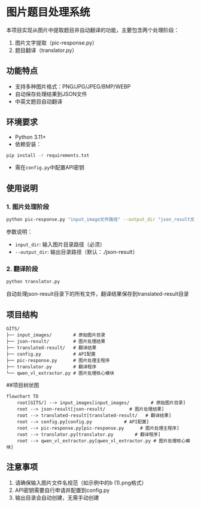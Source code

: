 # 图片题目处理系统

本项目实现从图片中提取题目并自动翻译的功能，主要包含两个处理阶段：
1. 图片文字提取（pic-response.py）
2. 题目翻译（translator.py）

## 功能特点
- 支持多种图片格式：PNG/JPG/JPEG/BMP/WEBP
- 自动保存处理结果到JSON文件
- 中英文题目自动翻译

## 环境要求
- Python 3.11+
- 依赖安装：
```bash
pip install -r requirements.txt
```
- 需在`config.py`中配置API密钥

## 使用说明

### 1. 图片处理阶段
```bash
python pic-response.py "input_image文件路径" --output_dir "json_result文件路径"
```
参数说明：
- `input_dir`: 输入图片目录路径（必须）
- `--output_dir`: 输出目录路径（默认：./json-result）

### 2. 翻译阶段
```bash
python translator.py
```
自动处理json-result目录下的所有文件，翻译结果保存到translated-result目录

## 项目结构
```
GITS/
├── input_images/        # 原始图片目录
├── json-result/         # 图片处理结果
├── translated-result/   # 翻译结果
├── config.py            # API配置
├── pic-response.py      # 图片处理主程序
├── translator.py        # 翻译程序
└── qwen_vl_extractor.py # 图片处理核心模块
```

##项目树状图

```mermaid
flowchart TD
    root[GITS/] --> input_images[input_images/        # 原始图片目录]
    root --> json-result[json-result/         # 图片处理结果]
    root --> translated-result[translated-result/   # 翻译结果]
    root --> config.py[config.py            # API配置]
    root --> pic-response.py[pic-response.py      # 图片处理主程序]
    root --> translator.py[translator.py        # 翻译程序]
    root --> qwen_vl_extractor.py[qwen_vl_extractor.py # 图片处理核心模块]

```


## 注意事项
1. 请确保输入图片文件名规范（如示例中的b (1).png格式）
2. API密钥需要自行申请并配置到config.py
3. 输出目录会自动创建，无需手动创建
```

